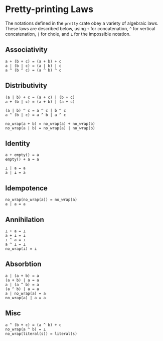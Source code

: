 # Pretty-printing Laws

The notations defined in the `pretty` crate obey a variety of algebraic laws.
These laws are described below, using `+` for concatenation, `^` for vertical
concatenation, `|` for choie, and `⊥` for the impossible notation.

## Associativity

    a + (b + c) = (a + b) + c
    a | (b | c) = (a | b) | c
    a ^ (b ^ c) = (a ^ b) ^ c

## Distributivity

    (a | b) + c = (a + c) | (b + c)
    a + (b | c) = (a + b) | (a + c)
   
    (a | b) ^ c = a ^ c | b ^ c
    a ^ (b | c) = a ^ b | a ^ c

    no_wrap(a + b) = no_wrap(a) + no_wrap(b)
    no_wrap(a | b) = no_wrap(a) | no_wrap(b)

## Identity

    a + empty() = a
    empty() + a = a

    ⊥ | a = a
    a | ⊥ = a

## Idempotence

    no_wrap(no_wrap(a)) = no_wrap(a)
    a | a = a

## Annihilation

    ⊥ + a = ⊥
    a + ⊥ = ⊥
    ⊥ ^ a = ⊥
    a ^ ⊥ = ⊥
    no_wrap(⊥) = ⊥

## Absorbtion

    a | (a + b) = a
    (a + b) | a = a
    a | (a ^ b) = a
    (a ^ b) | a = a
    a | no_wrap(a) = a
    no_wrap(a) | a = a

## Misc

    a ^ (b + c) = (a ^ b) + c
    no_wrap(a ^ b) = ⊥
    no_wrap(literal(s)) = literal(s)
